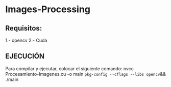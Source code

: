 # Images-Processing

## Requisitos:
1.- opencv
2.- Cuda 

## EJECUCIÓN
Para compilar y ejecutar, colocar el siguiente comando: nvcc Procesamiento-Imagenes.cu -o main `pkg-config --cflags --libs opencv`&& ./main
